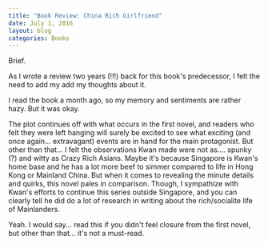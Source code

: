 ```yaml
---
title: "Book Review: China Rich Girlfriend"
date: July 1, 2016
layout: blog
categories: Books
---
```


Brief.

As I wrote a review two years (!!!) back for this book's predecessor, I felt the need to add my add my thoughts about it.

I read the book a month ago, so my memory and sentiments are rather hazy. But it was okay.

The plot continues off with what occurs in the first novel, and readers who felt they were left hanging will surely be excited to see what exciting (and once again... extravagant) events are in hand for the main protagonist. But other than that... I felt the observations Kwan made were not as.... spunky (?) and witty as Crazy Rich Asians. Maybe it's because Singapore is Kwan's home base and he has a lot more beef to simmer compared to life in Hong Kong or Mainland China. But when it comes to revealing the minute details and quirks, this novel pales in comparison. Though, I sympathize with Kwan's efforts to continue this series outside Singapore, and you can clearly tell he did do a lot of research in writing about the rich/socialite life of Mainlanders.

Yeah. I would say... read this if you didn't feel closure from the first novel, but other than that... it's not a must-read.
